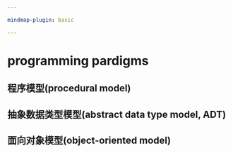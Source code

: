 ```yaml
---

mindmap-plugin: basic

---
```


# programming pardigms

## 程序模型(procedural model)

## 抽象数据类型模型(abstract data type model, ADT)

## 面向对象模型(object-oriented model)